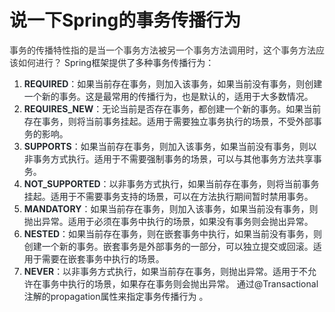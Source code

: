 # 说一下Spring的事务传播行为
<font style="color:rgb(51, 51, 51);">事务的传播特性指的是当一个事务方法被另一个事务方法调用时，这个事务方法应该如何进行？ </font>
<font style="color:rgb(36, 41, 47);"> Spring框架提供了多种事务传播行为：</font>
1. **<font style="color:rgb(36, 41, 47);">REQUIRED</font>**<font style="color:rgb(36, 41, 47);">：如果当前存在事务，则加入该事务，如果当前没有事务，则创建一个新的事务。这是最常用的传播行为，也是默认的，适用于大多数情况。</font>
2. **<font style="color:rgb(36, 41, 47);">REQUIRES_NEW</font>**<font style="color:rgb(36, 41, 47);">：无论当前是否存在事务，都创建一个新的事务。如果当前存在事务，则将当前事务挂起。适用于需要独立事务执行的场景，不受外部事务的影响。</font>
3. **<font style="color:rgb(36, 41, 47);">SUPPORTS</font>**<font style="color:rgb(36, 41, 47);">：如果当前存在事务，则加入该事务，如果当前没有事务，则以非事务方式执行。适用于不需要强制事务的场景，可以与其他事务方法共享事务。</font>
4. **<font style="color:rgb(36, 41, 47);">NOT_SUPPORTED</font>**<font style="color:rgb(36, 41, 47);">：以非事务方式执行，如果当前存在事务，则将当前事务挂起。适用于不需要事务支持的场景，可以在方法执行期间暂时禁用事务。</font>
5. **<font style="color:rgb(36, 41, 47);">MANDATORY</font>**<font style="color:rgb(36, 41, 47);">：如果当前存在事务，则加入该事务，如果当前没有事务，则抛出异常。适用于必须在事务中执行的场景，如果没有事务则会抛出异常。</font>
6. **<font style="color:rgb(36, 41, 47);">NESTED</font>**<font style="color:rgb(36, 41, 47);">：如果当前存在事务，则在嵌套事务中执行，如果当前没有事务，则创建一个新的事务。嵌套事务是外部事务的一部分，可以独立提交或回滚。适用于需要在嵌套事务中执行的场景。</font>
7. **<font style="color:rgb(36, 41, 47);">NEVER</font>**<font style="color:rgb(36, 41, 47);">：以非事务方式执行，如果当前存在事务，则抛出异常。适用于不允许在事务中执行的场景，如果存在事务则会抛出异常。</font>
<font style="color:rgb(36, 41, 47);">通过@Transactional注解的propagation属性来指定事务传播行为 。</font>
